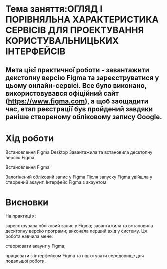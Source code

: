 # Тема заняття:ОГЛЯД І ПОРІВНЯЛЬНА ХАРАКТЕРИСТИКА СЕРВІСІВ ДЛЯ ПРОЕКТУВАННЯ КОРИСТУВАЛЬНИЦЬКИХ ІНТЕРФЕЙСІВ
## Мета цієї практичної роботи - завантажити декстопну версію Figma та зареєструватися у цьому онлайн-сервісі. Все було виконано, використовувався офіційний сайт (https://www.figma.com), а щоб заощадити час, етап реєстрації був пройдений завдяки раніше створеному обліковому запису Google.

# Хід роботи
Встановлення Figma Desktop
Завантажила та встановила десктопну версію Figma.

Встановлення Figma

Залогінений обліковий запис у Figma
Після запуску Figma увійшла у створений акаунт. Інтерфейс Figma з акаунтом

# Висновки
На практиці я:

зареєструвала обліковий запис у Figma;
завантажила та встановила десктопну версію програми;
виконала перший вхід у систему.
Ця робота навчила мене:

створювати акаунт у Figma;

працювати з інтерфейсом Figma та підготувати середовище для подальшої роботи.

